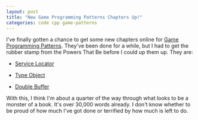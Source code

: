 ```yaml
---
layout: post
title: "New Game Programming Patterns Chapters Up!"
categories: code cpp game-patterns
---
```

I've finally gotten a chance to get some new chapters online for [Game
Programming Patterns](http://gameprogrammingpatterns.com/). They've been done for a while, but I had to get the
rubber stamp from the Powers That Be before I could up them up. They are:

  * [Service Locator](http://gameprogrammingpatterns.com/service-locator.html)

  * [Type Object](http://gameprogrammingpatterns.com/type-object.html)

  * [Double Buffer](http://gameprogrammingpatterns.com/double-buffer.html)

With this, I think I'm about a quarter of the way through what looks to be a
monster of a book. It's over 30,000 words already. I don't know whether to be
proud of how much I've got done or terrified by how much is left to do.
